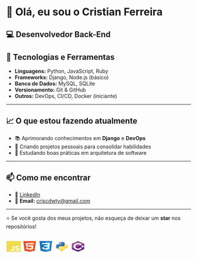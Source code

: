 # 👋 Olá, eu sou o Cristian Ferreira

💻 **Desenvolvedor Back-End** 
---

## 🚀 Tecnologias e Ferramentas

- **Linguagens:** Python, JavaScript, Ruby  
- **Frameworks:** Django, Node.js (básico)  
- **Banco de Dados:** MySQL, SQLite  
- **Versionamento:** Git & GitHub  
- **Outros:** DevOps, CI/CD, Docker (iniciante)

---

## 📈 O que estou fazendo atualmente
- 📚 Aprimorando conhecimentos em **Django** e **DevOps**  
- 🚀 Criando projetos pessoais para consolidar habilidades  
- 🌱 Estudando boas práticas em arquitetura de software  

---

## 📫 Como me encontrar
- 💼 [LinkedIn](linkedin.com/in/cristianferreira1)
- 📧 **Email:** criscdwty@gmail.com

---

⭐️ Se você gosta dos meus projetos, não esqueça de deixar um **star** nos repositórios!  

<div style="display: inline_block"><br>
  <img align="center" alt="Rafa-Js" height="30" width="40" src="https://raw.githubusercontent.com/devicons/devicon/master/icons/javascript/javascript-plain.svg">
  <img align="center" alt="Rafa-HTML" height="30" width="40" src="https://raw.githubusercontent.com/devicons/devicon/master/icons/html5/html5-original.svg">
  <img align="center" alt="Rafa-CSS" height="30" width="40" src="https://raw.githubusercontent.com/devicons/devicon/master/icons/css3/css3-original.svg">
  <img align="center" alt="Rafa-Python" height="30" width="40" src="https://raw.githubusercontent.com/devicons/devicon/master/icons/python/python-original.svg">
  <img align="center" alt="Rafa-Csharp" height="30" width="40" src="https://raw.githubusercontent.com/devicons/devicon/master/icons/csharp/csharp-original.svg">
</div>
